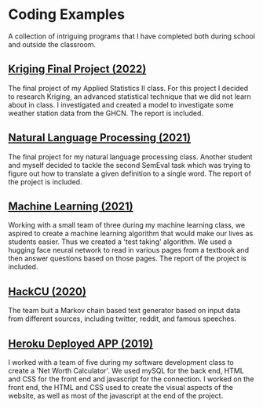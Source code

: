 # Coding Examples
A collection of intriguing programs that I have completed both during school and outside the classroom.

## [Kriging Final Project (2022)](/Stat2_Final_Project/Stat2_Report.pdf)
The final project of my Applied Statistics II class. For this project I decided to research Kriging, an advanced statistical technique that we did not learn about in class. I investigated and created a model to investigate some weather station data from the GHCN. The report is included. 

## [Natural Language Processing (2021)](/Natural_Language_Processing_Project/NLP_Report.pdf)
The final project for my natural language processing class. Another student and myself decided to tackle the second SemEval task which was trying to figure out how to translate a given definition to a single word. The report of the project is included. 

## [Machine Learning (2021)](/Machine_Learning_Project/ML_Report.pdf)
Working with a small team of three during my machine learning class, we aspired to create a machine learning algorithm that would make our lives as students easier. Thus we created a 'test taking' algorithm. We used a hugging face neural network to read in various pages from a textbook and then answer questions based on those pages. The report of the project is included.

## [HackCU (2020)](https://github.com/jacobfelknor/PostGold---HackCU2020)
The team buit a Markov chain based text generator based on input data from different sources, including twitter, reddit, and famous speeches. 

## [Heroku Deployed APP (2019)](/Heroku_Deployed_App.zip)
I worked with a team of five during my software development class to create a 'Net Worth Calculator'. We used mySQL for the back end, HTML and CSS for the front end and javascript for the connection. I worked on the front end, the HTML and CSS used to create the visual aspects of the website, as well as most of the javascript at the end of the project. 
